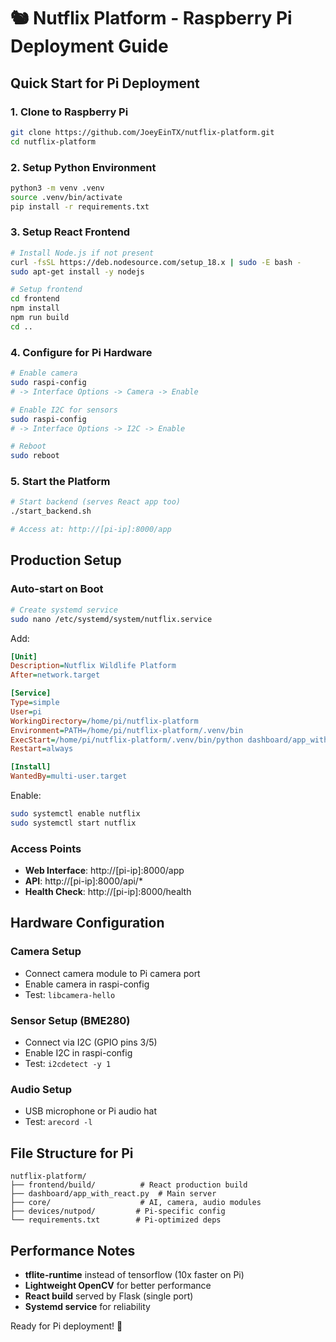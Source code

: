 # 🐿️ Nutflix Platform - Raspberry Pi Deployment Guide

## Quick Start for Pi Deployment

### 1. Clone to Raspberry Pi
```bash
git clone https://github.com/JoeyEinTX/nutflix-platform.git
cd nutflix-platform
```

### 2. Setup Python Environment
```bash
python3 -m venv .venv
source .venv/bin/activate
pip install -r requirements.txt
```

### 3. Setup React Frontend
```bash
# Install Node.js if not present
curl -fsSL https://deb.nodesource.com/setup_18.x | sudo -E bash -
sudo apt-get install -y nodejs

# Setup frontend
cd frontend
npm install
npm run build
cd ..
```

### 4. Configure for Pi Hardware
```bash
# Enable camera
sudo raspi-config
# -> Interface Options -> Camera -> Enable

# Enable I2C for sensors
sudo raspi-config  
# -> Interface Options -> I2C -> Enable

# Reboot
sudo reboot
```

### 5. Start the Platform
```bash
# Start backend (serves React app too)
./start_backend.sh

# Access at: http://[pi-ip]:8000/app
```

## Production Setup

### Auto-start on Boot
```bash
# Create systemd service
sudo nano /etc/systemd/system/nutflix.service
```

Add:
```ini
[Unit]
Description=Nutflix Wildlife Platform
After=network.target

[Service]
Type=simple
User=pi
WorkingDirectory=/home/pi/nutflix-platform
Environment=PATH=/home/pi/nutflix-platform/.venv/bin
ExecStart=/home/pi/nutflix-platform/.venv/bin/python dashboard/app_with_react.py
Restart=always

[Install]
WantedBy=multi-user.target
```

Enable:
```bash
sudo systemctl enable nutflix
sudo systemctl start nutflix
```

### Access Points
- **Web Interface**: http://[pi-ip]:8000/app
- **API**: http://[pi-ip]:8000/api/*
- **Health Check**: http://[pi-ip]:8000/health

## Hardware Configuration

### Camera Setup
- Connect camera module to Pi camera port
- Enable camera in raspi-config
- Test: `libcamera-hello`

### Sensor Setup (BME280)
- Connect via I2C (GPIO pins 3/5)
- Enable I2C in raspi-config
- Test: `i2cdetect -y 1`

### Audio Setup
- USB microphone or Pi audio hat
- Test: `arecord -l`

## File Structure for Pi
```
nutflix-platform/
├── frontend/build/          # React production build
├── dashboard/app_with_react.py  # Main server
├── core/                    # AI, camera, audio modules
├── devices/nutpod/         # Pi-specific config
└── requirements.txt        # Pi-optimized deps
```

## Performance Notes
- **tflite-runtime** instead of tensorflow (10x faster on Pi)
- **Lightweight OpenCV** for better performance
- **React build** served by Flask (single port)
- **Systemd service** for reliability

Ready for Pi deployment! 🚀
